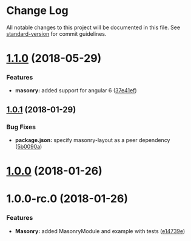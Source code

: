 # Change Log

All notable changes to this project will be documented in this file. See [standard-version](https://github.com/conventional-changelog/standard-version) for commit guidelines.

<a name="1.1.0"></a>
# [1.1.0](https://github.com/thisissoon/angular-masonry/compare/v1.0.1...v1.1.0) (2018-05-29)


### Features

* **masonry:** added support for angular 6 ([37e41ef](https://github.com/thisissoon/angular-masonry/commit/37e41ef))



<a name="1.0.1"></a>
## [1.0.1](https://github.com/thisissoon/angular-masonry/compare/v1.0.0...v1.0.1) (2018-01-29)


### Bug Fixes

* **package.json:** specify masonry-layout as a peer dependency ([5b0090a](https://github.com/thisissoon/angular-masonry/commit/5b0090a))



<a name="1.0.0"></a>
# [1.0.0](https://github.com/thisissoon/angular-masonry/compare/v1.0.0-rc.0...v1.0.0) (2018-01-26)



<a name="1.0.0-rc.0"></a>
# 1.0.0-rc.0 (2018-01-26)


### Features

* **Masonry:** added MasonryModule and example with tests ([e14739e](https://github.com/thisissoon/angular-masonry/commit/e14739e))
